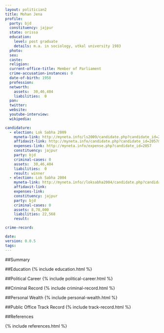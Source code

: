 ```yaml
---
layout: politician2
title: Mohan Jena
profile: 
  party: bjd
  constituency: jajpur
  state: orissa
  education: 
    level: post graduate
    details: m.a. in sociology, utkal university 1983
  photo: 
  sex: 
  caste: 
  religion: 
  current-office-title: Member of Parliament
  crime-accusation-instances: 0
  date-of-birth: 1958
  profession: 
  networth: 
    assets:  30,46,404
    liabilities:  0
  pan: 
  twitter: 
  website: 
  youtube-interview: 
  wikipedia: 

candidature: 
  - election: Lok Sabha 2009
    myneta-link: http://myneta.info/ls2009/candidate.php?candidate_id=2057
    affidavit-link: http://myneta.info/candidate.php?candidate_id=2057&scan=original
    expenses-link: http://myneta.info/expense.php?candidate_id=2057
    constituency: jajpur 
    party: bjd
    criminal-cases: 0
    assets:  30,46,404
    liabilities:  0
    result: winner 
  - election: Lok Sabha 2004
    myneta-link: http://myneta.info//loksabha2004/candidate.php?candidate_id=2908
    affidavit-link: 
    expenses-link: 
    constituency: jajpur 
    party: bjd
    criminal-cases: 0
    assets: 8,70,000
    liabilities: 22,568
    result:  

crime-record: 

date: 
version: 0.0.5
tags: 
---
```

##Summary


##Education
{% include education.html %}


##Political Career
{% include political-career.html %}


##Criminal Record
{% include criminal-record.html %}


##Personal Wealth
{% include personal-wealth.html %}


##Public Office Track Record
{% include track-record.html %}


##References


{% include references.html %}